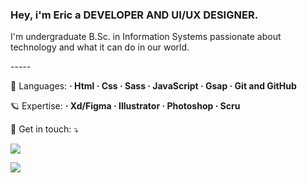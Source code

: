 
 ### Hey, i'm Eric a <strong>DEVELOPER AND UI/UX DESIGNER</strong>.<br>
  <p>I'm undergraduate B.Sc. in Information Systems passionate about technology and what it can do in our world.</p>
-----
<p align="left">
 🧬 Languages:
  <strong>
    · Html
    · Css
    · Sass
    · JavaScript
    · Gsap
    · Git and GitHub
  </strong>
</p>

<p align="left">
 🪐 Expertise: 
  <strong>
· Xd/Figma
· Illustrator
· Photoshop
· Scru
  </strong>
</p>

<p align="left">
  💌 Get in touch: ⤵️
</p>

<p align="left">
  <a href="ericviana1369@gmail.com" alt="Gmail">
  <img src="https://img.shields.io/badge/-Gmail-FF0000?style=flat-square&labelColor=FF0000&logo=gmail&logoColor=white&link=LINK-DO-SEU-EMAIL" /></a>

  <a href="www.linkedin.com/in/eric-viana
" alt="Linkedin">
  <img src="https://img.shields.io/badge/-Linkedin-0e76a8?style=flat-square&logo=Linkedin&logoColor=white&link=LINK-DO-SEU-LINKEDIN" /></a>
